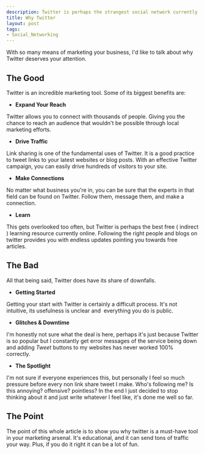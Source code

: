 ```yaml
--- 
description: Twitter is perhaps the strangest social network currently on the market. This article will show  why twitter is certainly worth your while.
title: Why Twitter
layout: post
tags: 
- Social_Networking
---
```

With so many means of marketing your business, I'd like to talk about why Twitter deserves your attention.
## The Good
Twitter is an incredible marketing tool. Some of its biggest benefits are:

+ **Expand Your Reach**

Twitter allows you to connect with thousands of people. Giving you the chance to reach an audience that wouldn't be possible through local marketing efforts.

+ **Drive Traffic**

Link sharing is one of the fundamental uses of Twitter. It is a good practice to tweet links to your latest websites or blog posts. With an effective Twitter campaign, you can easily drive hundreds of visitors to your site.

+ **Make Connections**

No matter what business you're in, you can be sure that the experts in that field can be found on Twitter. Follow them, message them, and make a connection.

+ **Learn**

This gets overlooked too often, but Twitter is perhaps the best free ( indirect ) learning resource currently online. Following the right people and blogs on twitter provides you with endless updates pointing you towards free articles.

## The Bad

All that being said, Twitter does have its share of downfalls.

+ **Getting Started**

Getting your start with Twitter is certainly a difficult process. It's not intuitive, its usefulness is unclear and  everything you do is public.

+ **Glitches &amp; Downtime**

I'm honestly not sure what the deal is here, perhaps it's just because Twitter is so popular but I constantly get error messages of the service being down and adding *Tweet* buttons to my websites has never worked 100% correctly.

+ **The Spotlight**

I'm not sure if everyone experiences this, but personally I feel so much pressure before every non link share tweet I make. Who's following me? Is this annoying? offensive? pointless? In the end I just decided to stop thinking about it and just write whatever I feel like, it's done me well so far.

## The Point

The point of this whole article is to show you why twitter is a must-have tool in your marketing arsenal. It's educational, and it can send tons of traffic your way. Plus, if you do it right it can be a lot of fun.